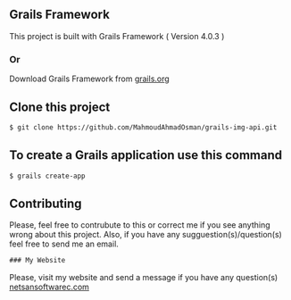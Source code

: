 ## Grails Framework
This project is built with Grails Framework ( Version 4.0.3 )
  ### Or
Download Grails Framework from [grails.org](https://grails.org/index.html)

## Clone this project

```bash
$ git clone https://github.com/MahmoudAhmadOsman/grails-img-api.git
```

## To create a Grails application use this command

```bash
$ grails create-app 
```


## Contributing
Please, feel free to contrubute to this or correct me if you see anything wrong about this project. Also, if you have any sugguestion(s)/question(s) feel free to send me an email. 


```diff
### My Website
```
 Please, visit my website and send a message if you have any question(s)
[netsansoftwarec.com](https://www.netsansoftware.com/)
